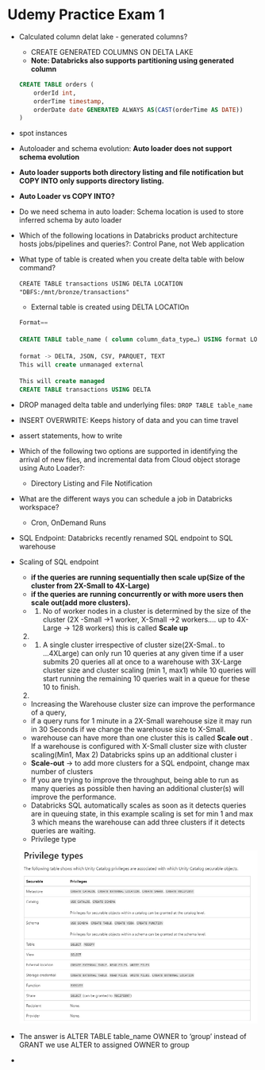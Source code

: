 # Udemy Practice Exam 1

- Calculated column delat lake - generated columns?
    - CREATE GENERATED COLUMNS ON DELTA LAKE
    - **Note: Databricks also supports partitioning using generated column**
    
    ```sql
    CREATE TABLE orders (
    	orderId int,
    	orderTime timestamp,
    	orderDate date GENERATED ALWAYS AS(CAST(orderTime AS DATE))
    )
    ```
    
- spot instances
- Autoloader and schema evolution: **Auto loader does not support schema evolution**
- **Auto loader supports both directory listing and file notification but COPY INTO only supports directory listing.**
- **Auto Loader vs COPY INTO?**
- Do we need schema in auto loader: Schema location is used to store inferred schema by auto loader
- Which of the following locations in Databricks product architecture hosts jobs/pipelines and queries?: Control Pane, not Web application
- What type of table is created when you create delta table with below command?
    
    `CREATE TABLE transactions USING DELTA LOCATION "DBFS:/mnt/bronze/transactions"`
    
    - External table is created using DELTA LOCATIOn
    
    ```sql
    Format==
    
    CREATE TABLE table_name ( column column_data_type…) USING format LOCATION "dbfs:/"
    
    format -> DELTA, JSON, CSV, PARQUET, TEXT
    This will create unmanaged external
    
    This will create managed
    CREATE TABLE transactions USING DELTA
    
    ```
    
- DROP managed delta table and underlying files: `DROP TABLE table_name`
- INSERT OVERWRITE: Keeps history of data and you can time travel
- assert statements, how to write
- Which of the following two options are supported in identifying the arrival of new files, and incremental data from Cloud object storage using Auto Loader?:
    - Directory Listing and File Notification
- What are the different ways you can schedule a job in Databricks workspace?
    - Cron, OnDemand Runs
- SQL Endpoint: Databricks recently renamed SQL endpoint to SQL warehouse
- Scaling of SQL endpoint
    - **if the queries are running sequentially then scale up(Size of the cluster from 2X-Small to 4X-Large)**
    - **if the queries are running concurrently or with more users then scale out(add more clusters).**
    - 1. No of worker nodes in a cluster is determined by the size of the cluster (2X -Small ->1 worker, X-Small ->2 workers.... up to 4X-Large -> 128 workers) this is called **Scale up**
    2.
    - 1. A single cluster irrespective of cluster size(2X-Smal.. to ...4XLarge) can only run 10 queries at any given time if a user submits 20 queries all at once to a warehouse with 3X-Large cluster size and cluster scaling (min 1, max1) while 10 queries will start running the remaining 10 queries wait in a queue for these 10 to finish.
    2.
    - Increasing the Warehouse cluster size can improve the performance of a query,
    - if a query runs for 1 minute in a 2X-Small warehouse size it may run in 30 Seconds if we change the warehouse size to X-Small.
    - warehouse can have more than one cluster this is called **Scale out**
    . If a warehouse is configured with X-Small cluster size with cluster scaling(Min1, Max 2) Databricks spins up an additional cluster i
    - **Scale-out** -> to add more clusters for a SQL endpoint, change max number of clusters
    - If you are trying to improve the throughput, being able to run as many queries as possible then having an additional cluster(s) will improve the performance.
    - Databricks SQL automatically scales as soon as it detects queries are in queuing state, in this example scaling is set for min 1 and max 3 which means the warehouse can add three clusters if it detects queries are waiting.
    - Privilege type
    
    ![Untitled](Images/exam/Untitled.png)
    
- The answer is ALTER TABLE table_name OWNER to ‘group’ instead of GRANT we use ALTER to assigned OWNER to group
-